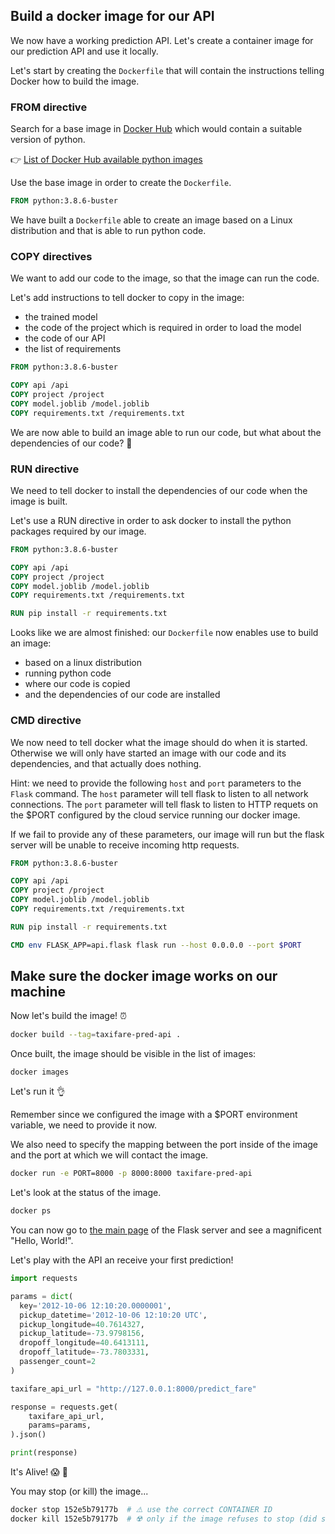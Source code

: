 
## Build a docker image for our API

We now have a working prediction API. Let's create a container image for our prediction API and use it locally.

Let's start by creating the `Dockerfile` that will contain the instructions telling Docker how to build the image.

### FROM directive

Search for a base image in [Docker Hub](https://hub.docker.com/) which would contain a suitable version of python.

👉 [List of Docker Hub available python images](https://hub.docker.com/_/python)

Use the base image in order to create the `Dockerfile`.

``` Dockerfile
FROM python:3.8.6-buster
```

We have built a `Dockerfile` able to create an image based on a Linux distribution and that is able to run python code.

### COPY directives

We want to add our code to the image, so that the image can run the code.

Let's add instructions to tell docker to copy in the image:
- the trained model
- the code of the project which is required in order to load the model
- the code of our API
- the list of requirements

``` Dockerfile
FROM python:3.8.6-buster

COPY api /api
COPY project /project
COPY model.joblib /model.joblib
COPY requirements.txt /requirements.txt
```

We are now able to build an image able to run our code, but what about the dependencies of our code? 🤔

### RUN directive

We need to tell docker to install the dependencies of our code when the image is built.

Let's use a RUN directive in order to ask docker to install the python packages required by our image.

``` Dockerfile
FROM python:3.8.6-buster

COPY api /api
COPY project /project
COPY model.joblib /model.joblib
COPY requirements.txt /requirements.txt

RUN pip install -r requirements.txt
```

Looks like we are almost finished: our `Dockerfile` now enables use to build an image:
- based on a linux distribution
- running python code
- where our code is copied
- and the dependencies of our code are installed

### CMD directive

We now need to tell docker what the image should do when it is started. Otherwise we will only have started an image with our code and its dependencies, and that actually does nothing.

Hint: we need to provide the following `host` and `port` parameters to the `Flask` command.
The `host` parameter will tell flask to listen to all network connections.
The `port` parameter will tell flask to listen to HTTP requets on the $PORT configured by the cloud service running our docker image.

If we fail to provide any of these parameters, our image will run but the flask server will be unable to receive incoming http requests.

``` Dockerfile
FROM python:3.8.6-buster

COPY api /api
COPY project /project
COPY model.joblib /model.joblib
COPY requirements.txt /requirements.txt

RUN pip install -r requirements.txt

CMD env FLASK_APP=api.flask flask run --host 0.0.0.0 --port $PORT
```

## Make sure the docker image works on our machine

Now let's build the image! ⏰

``` bash
docker build --tag=taxifare-pred-api .
```

Once built, the image should be visible in the list of images:

```
docker images
```

Let's run it 👌

Remember since we configured the image with a $PORT environment variable, we need to provide it now.

We also need to specify the mapping between the port inside of the image and the port at which we will contact the image.

``` bash
docker run -e PORT=8000 -p 8000:8000 taxifare-pred-api
```

Let's look at the status of the image.

``` bash
docker ps
```

You can now go to [the main page](http://localhost:8000/) of the Flask server and see a magnificent "Hello, World!".

Let's play with the API an receive your first prediction!

``` python
import requests

params = dict(
  key='2012-10-06 12:10:20.0000001',
  pickup_datetime='2012-10-06 12:10:20 UTC',
  pickup_longitude=40.7614327,
  pickup_latitude=-73.9798156,
  dropoff_longitude=40.6413111,
  dropoff_latitude=-73.7803331,
  passenger_count=2
)

taxifare_api_url = "http://127.0.0.1:8000/predict_fare"

response = requests.get(
    taxifare_api_url,
    params=params,
).json()

print(response)
```

It's Alive! 😱 🎉

You may stop (or kill) the image...

``` bash
docker stop 152e5b79177b  # ⚠️ use the correct CONTAINER ID
docker kill 152e5b79177b  # ☢️ only if the image refuses to stop (did someone create an ∞ loop?)
```
